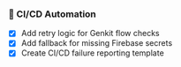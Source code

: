 
### 🧪 CI/CD Automation
- [x] Add retry logic for Genkit flow checks
- [x] Add fallback for missing Firebase secrets
- [x] Create CI/CD failure reporting template
